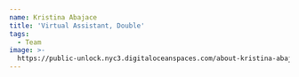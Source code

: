 ```yaml
---
name: Kristina Abajace
title: 'Virtual Assistant, Double'
tags:
  - Team
image: >-
  https://public-unlock.nyc3.digitaloceanspaces.com/about-kristina-abajace-headshot.png
---
```


